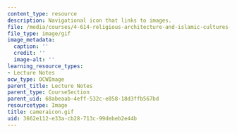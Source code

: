 ```yaml
---
content_type: resource
description: Navigational icon that links to images.
file: /media/courses/4-614-religious-architecture-and-islamic-cultures-fall-2002/3662e112e33acb28713c99debeb2e44b_cameraicon.gif
file_type: image/gif
image_metadata:
  caption: ''
  credit: ''
  image-alt: ''
learning_resource_types:
- Lecture Notes
ocw_type: OCWImage
parent_title: Lecture Notes
parent_type: CourseSection
parent_uid: 68abeaab-4eff-532c-e858-18d3ffb567bd
resourcetype: Image
title: cameraicon.gif
uid: 3662e112-e33a-cb28-713c-99debeb2e44b
---
```

